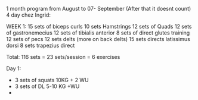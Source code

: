 1 month program from August to 07- September (After that it doesnt count)
4 day chez Ingrid:

WEEK 1: 
15 sets of biceps curls
10 sets Hamstrings
12 sets of Quads
12 sets of  gastronemecius
12 sets of tibialis anterior
8 sets of direct glutes training
12 sets of pecs
12 sets delts (more on back delts)
15 sets directs latissimus dorsi
8 sets trapezius direct

Total: 116 sets = 23 sets/session = 6 exercises

Day 1: 
- 3 sets of squats 10KG + 2 WU
- 3 sets of DL 5-10 KG +WU
- 